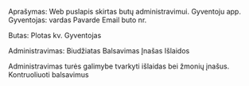 Aprašymas: Web puslapis skirtas  butų administravimui.
Gyventoju app.
Gyventojas:
vardas
Pavarde
Email
buto nr.


Butas:
Plotas kv.
Gyventojas


Administravimas:
Biudžiatas
Balsavimas
Įnašas
Išlaidos



Administravimas turės galimybe tvarkyti išlaidas bei žmonių įnašus. Kontruoliuoti balsavimus
